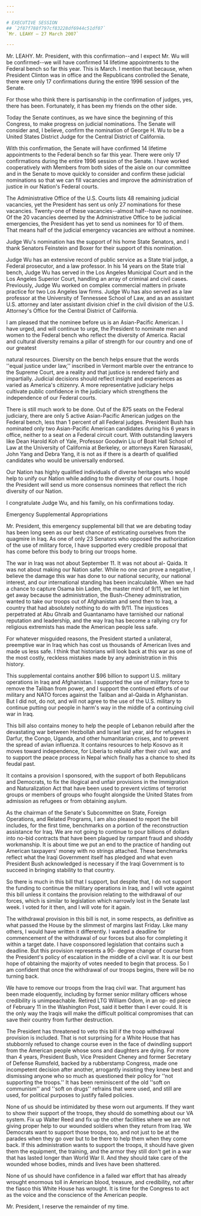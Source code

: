 ```yaml
---
---

# EXECUTIVE SESSION
## `2f87f788f797cf83228df6944c51df07`
`Mr. LEAHY — 27 March 2007`

---
```



Mr. LEAHY. Mr. President, with this confirmation--and I expect Mr. Wu 
will be confirmed--we will have confirmed 14 lifetime appointments to 
the Federal bench so far this year. This is March. I mention that 
because, when President Clinton was in office and the Republicans 
controlled the Senate, there were only 17 confirmations during the 
entire 1996 session of the Senate.

For those who think there is partisanship in the confirmation of 
judges, yes, there has been. Fortunately, it has been my friends on the 
other side.

Today the Senate continues, as we have since the beginning of this 
Congress, to make progress on judicial nominations. The Senate will 
consider and, I believe, confirm the nomination of George H. Wu to be a 
United States District Judge for the Central District of California.

With this confirmation, the Senate will have confirmed 14 lifetime 
appointments to the Federal bench so far this year. There were only 17 
confirmations during the entire 1996 session of the Senate. I have 
worked cooperatively with Members from both sides of the aisle on our 
committee and in the Senate to move quickly to consider and confirm 
these judicial nominations so that we can fill vacancies and improve 
the administration of justice in our Nation's Federal courts.

The Administrative Office of the U.S. Courts lists 48 remaining 
judicial vacancies, yet the President has sent us only 27 nominations 
for these vacancies. Twenty-one of these vacancies--almost half--have 
no nominee. Of the 20 vacancies deemed by the Administrative Office to 
be judicial emergencies, the President has yet to send us nominees for 
10 of them. That means half of the judicial emergency vacancies are 
without a nominee.


Judge Wu's nomination has the support of his home State Senators, and 
I thank Senators Feinstein and Boxer for their support of this 
nomination.

Judge Wu has an extensive record of public service as a State trial 
judge, a Federal prosecutor, and a law professor. In his 14 years on 
the State trial bench, Judge Wu has served in the Los Angeles Municipal 
Court and in the Los Angeles Superior Court, handling an array of 
criminal and civil cases. Previously, Judge Wu worked on complex 
commercial matters in private practice for two Los Angeles law firms. 
Judge Wu has also served as a law professor at the University of 
Tennessee School of Law, and as an assistant U.S. attorney and later 
assistant division chief in the civil division of the U.S. Attorney's 
Office for the Central District of California.

I am pleased that the nominee before us is an Asian-Pacific American. 
I have urged, and will continue to urge, the President to nominate men 
and women to the Federal bench who reflect the diversity of America. 
Racial and cultural diversity remains a pillar of strength for our 
country and one of our greatest


natural resources. Diversity on the bench helps ensure that the words 
''equal justice under law,'' inscribed in Vermont marble over the 
entrance to the Supreme Court, are a reality and that justice is 
rendered fairly and impartially. Judicial decisions should reflect 
insight and experiences as varied as America's citizenry. A more 
representative judiciary helps cultivate public confidence in the 
judiciary which strengthens the independence of our Federal courts.

There is still much work to be done. Out of the 875 seats on the 
Federal judiciary, there are only 5 active Asian-Pacific American 
judges on the Federal bench, less than 1 percent of all Federal judges. 
President Bush has nominated only two Asian-Pacific American candidates 
during his 6 years in office, neither to a seat on a Federal circuit 
court. With outstanding lawyers like Dean Harold Koh of Yale, Professor 
Goodwin Liu of Boalt Hall School of Law at the University of California 
at Berkeley, or attorneys Karen Narasaki, John Yang and Debra Yang, it 
is not as if there is a dearth of qualified candidates who would be 
universally endorsed.

Our Nation has highly qualified individuals of diverse heritages who 
would help to unify our Nation while adding to the diversity of our 
courts. I hope the President will send us more consensus nominees that 
reflect the rich diversity of our Nation.

I congratulate Judge Wu, and his family, on his confirmations today.










 Emergency Supplemental Appropriations


Mr. President, this emergency supplemental bill that we are debating 
today has been long seen as our best chance of extricating ourselves 
from the quagmire in Iraq. As one of only 23 Senators who opposed the 
authorization of the use of military force, I have supported every 
credible proposal that has come before this body to bring our troops 
home.

The war in Iraq was not about September 11. It was not about al-
Qaida. It was not about making our Nation safer. While no one can prove 
a negative, I believe the damage this war has done to our national 
security, our national interest, and our international standing has 
been incalculable. When we had a chance to capture Osama bin Laden, the 
master mind of 9/11, we let him get away because the administration, 
the Bush-Cheney administration, wanted to take our troops out of 
Afghanistan and send then to Iraq, a country that had absolutely 
nothing to do with 9/11. The injustices perpetrated at Abu Ghraib and 
Guantanamo have tarnished our national reputation and leadership, and 
the way Iraq has become a rallying cry for religious extremists has 
made the American people less safe.

For whatever misguided reasons, the President started a unilateral, 
preemptive war in Iraq which has cost us thousands of American lives 
and made us less safe. I think that historians will look back at this 
war as one of the most costly, reckless mistakes made by any 
administration in this history.

This supplemental contains another $96 billion to support U.S. 
military operations in Iraq and Afghanistan. I supported the use of 
military force to remove the Taliban from power, and I support the 
continued efforts of our military and NATO forces against the Taliban 
and al-Qaida in Afghanistan. But I did not, do not, and will not agree 
to the use of the U.S. military to continue putting our people in 
harm's way in the middle of a continuing civil war in Iraq.

This bill also contains money to help the people of Lebanon rebuild 
after the devastating war between Hezbollah and Israel last year, aid 
for refugees in Darfur, the Congo, Uganda, and other humanitarian 
crises, and to prevent the spread of avian influenza. It contains 
resources to help Kosovo as it moves toward independence, for Liberia 
to rebuild after their civil war, and to support the peace process in 
Nepal which finally has a chance to shed its feudal past.

It contains a provision I sponsored, with the support of both 
Republicans and Democrats, to fix the illogical and unfair provisions 
in the Immigration and Naturalization Act that have been used to 
prevent victims of terrorist groups or members of groups who fought 
alongside the United States from admission as refugees or from 
obtaining asylum.

As the chairman of the Senate's Subcommittee on State, Foreign 
Operations, and Related Programs, I am also pleased to report the bill 
includes, for the first time, benchmarks on a portion of the 
reconstruction assistance for Iraq. We are not going to continue to 
pour billions of dollars into no-bid contracts that have been plagued 
by rampant fraud and shoddy workmanship. It is about time we put an end 
to the practice of handing out American taxpayers' money with no 
strings attached. These benchmarks reflect what the Iraqi Government 
itself has pledged and what even President Bush acknowledged is 
necessary if the Iraqi Government is to succeed in bringing stability 
to that country.

So there is much in this bill that I support, but despite that, I do 
not support the funding to continue the military operations in Iraq, 
and I will vote against this bill unless it contains the provision 
relating to the withdrawal of our forces, which is similar to 
legislation which narrowly lost in the Senate last week. I voted for it 
then, and I will vote for it again.

The withdrawal provision in this bill is not, in some respects, as 
definitive as what passed the House by the slimmest of margins last 
Friday. Like many others, I would have written it differently. I wanted 
a deadline for commencement of the withdrawal of our forces but also 
for completing it within a target date. I have cosponsored legislation 
that contains such a deadline. But this provision represents a 90-
degree change of course from the President's policy of escalation in 
the middle of a civil war. It is our best hope of obtaining the 
majority of votes needed to begin that process. So I am confident that 
once the withdrawal of our troops begins, there will be no turning 
back.

We have to remove our troops from the Iraq civil war. That argument 
has been made eloquently, including by former senior military officers 
whose credibility is unimpeachable. Retired LTG William Odom, in an op-
ed piece of February 11 in the Washington Post, said it better than I 
ever could. It is the only way the Iraqis will make the difficult 
political compromises that can save their country from further 
destruction.

The President has threatened to veto this bill if the troop 
withdrawal provision is included. That is not surprising for a White 
House that has stubbornly refused to change course even in the face of 
dwindling support from the American people whose sons and daughters are 
dying. For more than 4 years, President Bush, Vice President Cheney and 
former Secretary of Defense Rumsfeld, backed by a rubberstamp Congress, 
made one incompetent decision after another, arrogantly insisting they 
knew best and dismissing anyone who so much as questioned their policy 
for ''not supporting the troops.'' It has been reminiscent of the old 
''soft on communism'' and ''soft on drugs'' refrains that were used, 
and still are used, for political purposes to justify failed policies.

None of us should be intimidated by these worn out arguments. If they 
want to show their support of the troops, they should do something 
about our VA system. Fix up Walter Reed and fix up the other facilities 
where we are not giving proper help to our wounded soldiers when they 
return from Iraq. We Democrats want to support those troops, too, and 
not just to be at the parades when they go over but to be there to help 
them when they come back. If this administration wants to support the 
troops, it should have given them the equipment, the training, and the 
armor they still don't get in a war that has lasted longer than World 
War II. And they should take care of the wounded whose bodies, minds 
and lives have been shattered.

None of us should have confidence in a failed war effort that has 
already wrought enormous toll in American blood, treasure, and 
credibility, not after the fiasco this White House has wrought. It is 
time for the Congress to act as the voice and the conscience of the 
American people.

Mr. President, I reserve the remainder of my time.